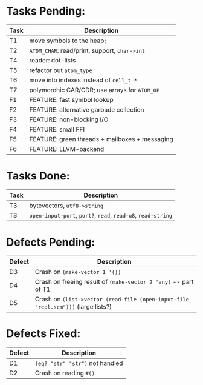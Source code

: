 Tasks Pending:
=============
| Task  | Description        
|-------|--------------------
| T1    | move symbols to the heap; 
| T2    | `ATOM_CHAR`: read/print, support, `char->int`
| T4    | reader: dot-lists
| T5    | refactor out `atom_type`
| T6    | move into indexes instead of `cell_t *` 
| T7    | polymorohic CAR/CDR; use arrays for `ATOM_OP`
| F1    | FEATURE: fast symbol lookup
| F2    | FEATURE: alternative garbade collection
| F3    | FEATURE: non-blocking I/O
| F4    | FEATURE: small FFI
| F5    | FEATURE: green threads + mailboxes + messaging
| F6    | FEATURE: LLVM-backend

Tasks Done:
===========
| Task  | Description        
|-------|--------------------
| T3    | bytevectors, `utf8->string`
| T8    | `open-input-port`, `port?`, `read`, `read-u8`, `read-string`

Defects Pending:
===============
| Defect| Description
|-------|--------------------
| D3    | Crash on `(make-vector 1 '())`
| D4    | Crash on freeing result of `(make-vector 2 'any)` -- part of T1
| D5    | Crash on `(list->vector (read-file (open-input-file "repl.scm")))` (large lists?)

Defects Fixed:
=============
| Defect| Description
|-------|--------------------
|  D1   |  `(eq? "str" "str")` not handled
| D2    | Crash on reading `#()`

